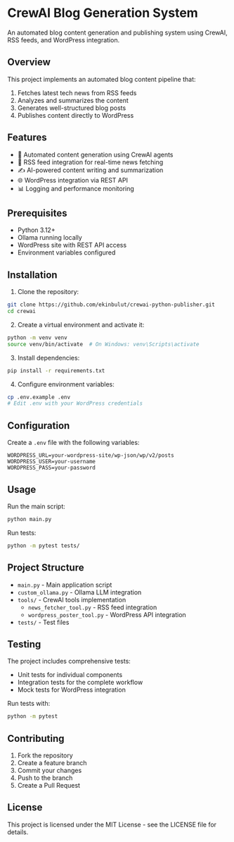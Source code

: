 # CrewAI Blog Generation System

An automated blog content generation and publishing system using CrewAI, RSS feeds, and WordPress integration.

## Overview

This project implements an automated blog content pipeline that:
1. Fetches latest tech news from RSS feeds
2. Analyzes and summarizes the content
3. Generates well-structured blog posts
4. Publishes content directly to WordPress

## Features

- 🤖 Automated content generation using CrewAI agents
- 📰 RSS feed integration for real-time news fetching
- ✍️ AI-powered content writing and summarization
- 🌐 WordPress integration via REST API
- 📊 Logging and performance monitoring

## Prerequisites

- Python 3.12+
- Ollama running locally
- WordPress site with REST API access
- Environment variables configured

## Installation

1. Clone the repository:
```bash
git clone https://github.com/ekinbulut/crewai-python-publisher.git
cd crewai
```

2. Create a virtual environment and activate it:
```bash
python -m venv venv
source venv/bin/activate  # On Windows: venv\Scripts\activate
```

3. Install dependencies:
```bash
pip install -r requirements.txt
```

4. Configure environment variables:
```bash
cp .env.example .env
# Edit .env with your WordPress credentials
```

## Configuration

Create a `.env` file with the following variables:
```
WORDPRESS_URL=your-wordpress-site/wp-json/wp/v2/posts
WORDPRESS_USER=your-username
WORDPRESS_PASS=your-password
```

## Usage

Run the main script:
```bash
python main.py
```

Run tests:
```bash
python -m pytest tests/
```

## Project Structure

- `main.py` - Main application script
- `custom_ollama.py` - Ollama LLM integration
- `tools/` - CrewAI tools implementation
  - `news_fetcher_tool.py` - RSS feed integration
  - `wordpress_poster_tool.py` - WordPress API integration
- `tests/` - Test files

## Testing

The project includes comprehensive tests:
- Unit tests for individual components
- Integration tests for the complete workflow
- Mock tests for WordPress integration

Run tests with:
```bash
python -m pytest
```

## Contributing

1. Fork the repository
2. Create a feature branch
3. Commit your changes
4. Push to the branch
5. Create a Pull Request

## License

This project is licensed under the MIT License - see the LICENSE file for details.
